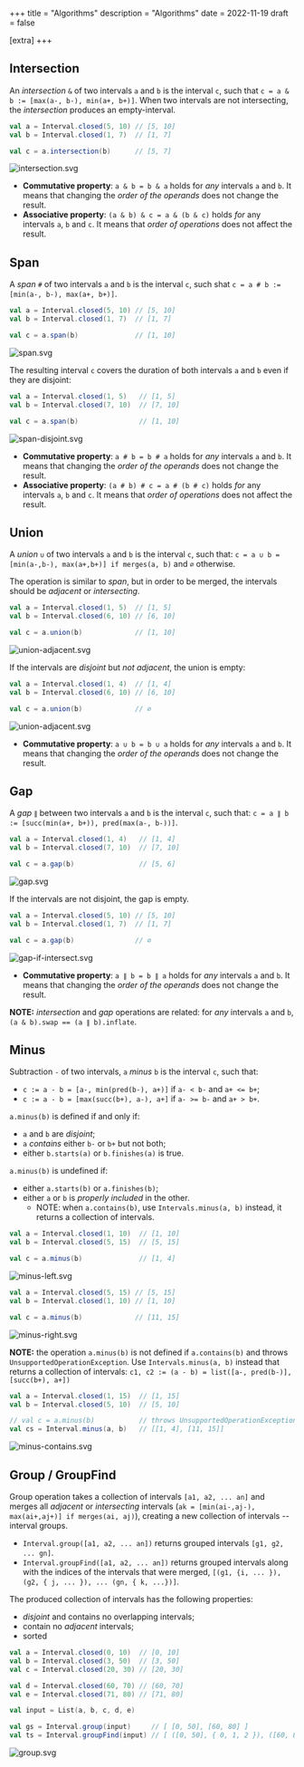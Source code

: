 +++
title = "Algorithms"
description = "Algorithms"
date = 2022-11-19
draft = false

[extra]
+++

## Intersection

An _intersection_ `&` of two intervals `a` and `b` is the interval `c`, such that `c = a & b := [max(a-, b-), min(a+, b+)]`.
When two intervals are not intersecting, the _intersection_ produces an empty-interval.

```scala
val a = Interval.closed(5, 10) // [5, 10]
val b = Interval.closed(1, 7)  // [1, 7]

val c = a.intersection(b)      // [5, 7]
```

![intersection.svg](./intersection.svg)

- **Commutative property**: `a & b = b & a` holds for _any_ intervals `a` and `b`. It means that changing the _order of the operands_ does not change the result.
- **Associative property**: `(a & b) & c = a & (b & c)` holds _for_ any intervals `a`, `b` and `c`. It means that _order of operations_ does not affect the result.

## Span

A _span_ `#` of two intervals `a` and `b` is the interval `c`, such shat `c = a # b := [min(a-, b-), max(a+, b+)]`.

```scala
val a = Interval.closed(5, 10) // [5, 10]
val b = Interval.closed(1, 7)  // [1, 7]

val c = a.span(b)              // [1, 10]
```

![span.svg](./span.svg)

The resulting interval `c` covers the duration of both intervals `a` and `b` even if they are disjoint:

```scala
val a = Interval.closed(1, 5)   // [1, 5]
val b = Interval.closed(7, 10)  // [7, 10]

val c = a.span(b)               // [1, 10]
```

![span-disjoint.svg](./span-disjoint.svg)

- **Commutative property**: `a # b = b # a` holds for _any_ intervals `a` and `b`. It means that changing the _order of the operands_ does not change the result.
- **Associative property**: `(a # b) # c = a # (b # c)` holds _for_ any intervals `a`, `b` and `c`. It means that _order of operations_ does not affect the result.

## Union

A _union_ `∪` of two intervals `a` and `b` is the interval `c`, such that: `c = a ∪ b = [min(a-,b-), max(a+,b+)] if merges(a, b)` and `∅` otherwise.

The operation is similar to _span_, but in order to be merged, the intervals should be _adjacent_ or _intersecting_.

```scala
val a = Interval.closed(1, 5)  // [1, 5]
val b = Interval.closed(6, 10) // [6, 10]

val c = a.union(b)             // [1, 10]
```

![union-adjacent.svg](./union-adjacent.svg)

If the intervals are _disjoint_ but _not adjacent_, the union is empty:

```scala
val a = Interval.closed(1, 4)  // [1, 4]
val b = Interval.closed(6, 10) // [6, 10]

val c = a.union(b)             // ∅
```

![union-adjacent.svg](./union-disjoint.svg)

- **Commutative property**: `a ∪ b = b ∪ a` holds for _any_ intervals `a` and `b`. It means that changing the _order of the operands_ does not change the result.

## Gap

A _gap_ `∥` between two intervals `a` and `b` is the interval `c`, such that: `c = a ∥ b := [succ(min(a+, b+)), pred(max(a-, b-))]`.

```scala
val a = Interval.closed(1, 4)   // [1, 4]
val b = Interval.closed(7, 10)  // [7, 10]

val c = a.gap(b)                // [5, 6]
```

![gap.svg](./gap.svg)

If the intervals are not disjoint, the gap is empty.

```scala
val a = Interval.closed(5, 10) // [5, 10]
val b = Interval.closed(1, 7)  // [1, 7]

val c = a.gap(b)               // ∅
```

![gap-if-intersect.svg](./gap-if-intersect.svg)

- **Commutative property**: `a ∥ b = b ∥ a` holds for _any_ intervals `a` and `b`. It means that changing the _order of the operands_ does not change the result.

**NOTE:** _intersection_ and _gap_ operations are related: for _any_ intervals `a` and `b`, `(a & b).swap == (a ∥ b).inflate`.

## Minus

Subtraction `-` of two intervals, `a` _minus_ `b` is the interval `c`, such that:

- `c := a - b = [a-, min(pred(b-), a+)]` if `a- < b-` and `a+ <= b+`;
- `c := a - b = [max(succ(b+), a-), a+]` if `a- >= b-` and `a+ > b+`.

`a.minus(b)` is defined if and only if:

- `a` and `b` are _disjoint_;
- `a` _contains_ either `b-` or `b+` but not both;
- either `b.starts(a)` or `b.finishes(a)` is true.

`a.minus(b)` is undefined if:

- either `a.starts(b)` or `a.finishes(b)`;
- either `a` or `b` is _properly included_ in the other.
  - NOTE: when `a.contains(b)`, use `Intervals.minus(a, b)` instead, it returns a collection of intervals.

```scala
val a = Interval.closed(1, 10)  // [1, 10]
val b = Interval.closed(5, 15)  // [5, 15]

val c = a.minus(b)              // [1, 4]
```

![minus-left.svg](./minus-left.svg)

```scala
val a = Interval.closed(5, 15) // [5, 15]
val b = Interval.closed(1, 10) // [1, 10]

val c = a.minus(b)             // [11, 15]
```

![minus-right.svg](./minus-right.svg)

**NOTE:** the operation `a.minus(b)` is not defined if `a.contains(b)` and throws `UnsupportedOperationException`.
Use `Intervals.minus(a, b)` instead that returns a collection of intervals: `c1, c2 := (a - b) = list([a-, pred(b-)], [succ(b+), a+])`

```scala
val a = Interval.closed(1, 15)  // [1, 15]
val b = Interval.closed(5, 10)  // [5, 10]

// val c = a.minus(b)           // throws UnsupportedOperationException
val cs = Interval.minus(a, b)   // [[1, 4], [11, 15]]
```

![minus-contains.svg](./minus-contains.svg)

## Group / GroupFind

Group operation takes a collection of intervals `[a1, a2, ... an]` and merges all _adjacent_ or _intersecting_ intervals (`ak = [min(ai-,aj-), max(ai+,aj+)] if merges(ai, aj)`), creating a new collection of intervals -- interval groups.

- `Interval.group([a1, a2, ... an])` returns grouped intervals `[g1, g2, ... gn]`.
- `Interval.groupFind([a1, a2, ... an])` returns grouped intervals along with the indices of the intervals that were merged, `[(g1, {i, ... }), (g2, { j, ... }), ... (gn, { k, ...})]`.

The produced collection of intervals has the following properties:

- *disjoint* and contains no overlapping intervals;
- contain no *adjacent* intervals;
- sorted

```scala
val a = Interval.closed(0, 10)  // [0, 10]
val b = Interval.closed(3, 50)  // [3, 50]
val c = Interval.closed(20, 30) // [20, 30]

val d = Interval.closed(60, 70) // [60, 70]
val e = Interval.closed(71, 80) // [71, 80]

val input = List(a, b, c, d, e)

val gs = Interval.group(input)     // [ [0, 50], [60, 80] ]
val ts = Interval.groupFind(input) // [ ([0, 50], { 0, 1, 2 }), ([60, 80], { 3, 4 }) ]
```

![group.svg](./group.svg)
